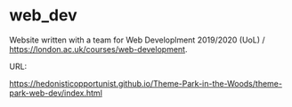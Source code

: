 # web_dev
Website written with a team for Web Developlment 2019/2020 (UoL) / https://london.ac.uk/courses/web-development.

URL: 

https://hedonisticopportunist.github.io/Theme-Park-in-the-Woods/theme-park-web-dev/index.html
